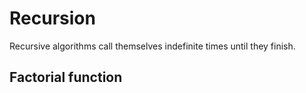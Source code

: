 # Recursion

Recursive algorithms call themselves indefinite times until they finish.

## Factorial function

